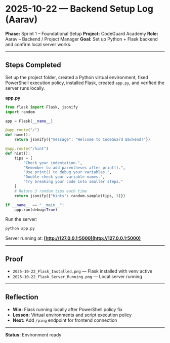 # 2025-10-22 — Backend Setup Log (Aarav)

**Phase:** Sprint 1 – Foundational Setup
**Project:** CodeGuard Academy
**Role:** Aarav – Backend / Project Manager
**Goal:** Set up Python + Flask backend and confirm local server works.

---

## Steps Completed

Set up the project folder, created a Python virtual environment, fixed PowerShell execution policy, installed Flask, created `app.py`, and verified the server runs locally.

**app.py**

```python
from flask import Flask, jsonify
import random

app = Flask(__name__)

@app.route("/")
def home():
    return jsonify({"message": "Welcome to CodeGuard Backend!"})

@app.route("/hint")
def hint():
    tips = [
        "Check your indentation.",
        "Remember to add parentheses after print().",
        "Use print() to debug your variables.",
        "Double-check your variable names.",
        "Try breaking your code into smaller steps."
    ]
    # Return 3 random tips each time
    return jsonify({"hints": random.sample(tips, 3)})

if __name__ == "__main__":
    app.run(debug=True)
```

Run the server:

```bash
python app.py
```

Server running at: **[http://127.0.0.1:5000](http://127.0.0.1:5000)**

---

## Proof

* `2025-10-22_Flask_Installed.png` — Flask installed with venv active
* `2025-10-22_Flask_Server_Running.png` — Local server running

---

## Reflection

* **Win:** Flask running locally after PowerShell policy fix
* **Lesson:** Virtual environments and script execution policy
* **Next:** Add `/ping` endpoint for frontend connection

---

**Status:** Environment ready
